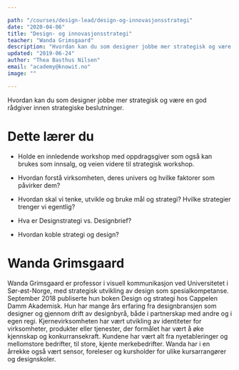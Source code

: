 ```yaml
---

path: "/courses/design-lead/design-og-innovasjonsstrategi"
date: "2020-04-06"
title: "Design- og innovasjonsstrategi"
teacher: "Wanda Grimsgaard"
description: "Hvordan kan du som designer jobbe mer strategisk og være en god rådgiver innen strategiske beslutninger."
updated: "2019-06-24"
author: "Thea Basthus Nilsen"
email: "academy@knowit.no"
image: ""

---
```


Hvordan kan du som designer jobbe mer strategisk og være en god rådgiver innen strategiske beslutninger.

# Dette lærer du

-	Holde en innledende workshop med oppdragsgiver som også kan brukes som innsalg, og veien videre til strategisk workshop.

- Hvordan forstå virksomheten, deres univers og hvilke faktorer som påvirker dem?

- Hvordan skal vi tenke, utvikle og bruke mål og strategi? Hvilke strategier trenger vi egentlig?

- Hva er Designstrategi vs. Designbrief?

- Hvordan koble strategi og design?

# Wanda Grimsgaard

Wanda Grimsgaard er professor i visuell kommunikasjon ved Universitetet i Sør-øst-Norge, med strategisk utvikling av design som spesialkompetanse. September 2018 publiserte hun boken Design og strategi hos Cappelen Damm Akademisk. Hun har mange års erfaring fra designbransjen som designer og gjennom drift av designbyrå, både i partnerskap med andre og i egen regi. Kjernevirksomheten har vært utvikling av identiteter for virksomheter, produkter eller tjenester, der formålet har vært å øke kjennskap og konkurransekraft. Kundene har vært alt fra nyetableringer og mellomstore bedrifter, til store, kjente merkebedrifter. Wanda har i en årrekke også vært sensor, foreleser og kursholder for ulike kursarrangører og designskoler.
